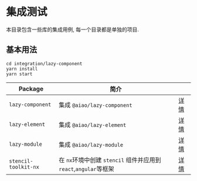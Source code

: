 # 集成测试

本目录包含一些库的集成用例, 每一个目录都是单独的项目.

## 基本用法

```console
cd integration/lazy-component
yarn install
yarn start
```

| Package              | 简介                                                             |                              |
| -------------------- | ---------------------------------------------------------------- | ---------------------------- |
| `lazy-component`     | 集成 `@aiao/lazy-component`                                      | [详情](./lazy-component)     |
| `lazy-element`       | 集成 `@aiao/lazy-element`                                        | [详情](./lazy-element)       |
| `lazy-module`        | 集成 `@aiao/lazy-module`                                         | [详情](./lazy-module)        |
| `stencil-toolkit-nx` | 在 `nx`环境中创建 `stencil` 组件并应用到 `react`,`angular`等框架 | [详情](./stencil-toolkit-nx) |
